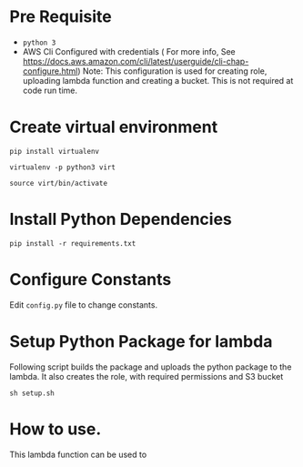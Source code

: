 # Pre Requisite
- `python 3`
- AWS Cli Configured with credentials ( For more info, See https://docs.aws.amazon.com/cli/latest/userguide/cli-chap-configure.html)
    Note: This configuration is used for creating role, uploading lambda function and creating a bucket. This is not required at code run time.

# Create virtual environment

`pip install virtualenv`

`virtualenv -p python3 virt`

`source virt/bin/activate`

# Install  Python Dependencies

`pip install -r requirements.txt`

# Configure Constants

Edit `config.py` file to change constants.

# Setup Python Package for lambda

Following script builds the package and uploads the python package to the lambda. It also creates the role, with required permissions and S3 bucket

`sh setup.sh`


# How to use.
This lambda function can be used to
